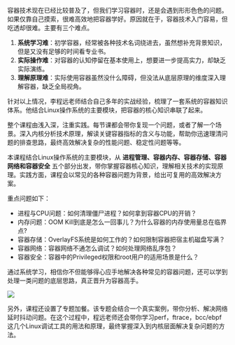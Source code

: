 容器技术现在已经比较普及了，但我们学习容器时，还是会遇到形形色色的问题。如果仅靠自己摸索，很难高效地把容器学好。原因就在于，容器技术入门容易，但吃透却很难。主要有三个难点。

1. **系统学习难**：初学容器，经常被各种技术名词绕进去，虽然想补充背景知识，但是又没有足够的时间看专业书。
2. **实际操作难**：对容器的认知停留在基本使用上，想要进一步提高实力，却缺乏实际演练。
3. **理解原理难**：实际使用容器虽然没什么障碍，但没法从底层原理的维度深入理解容器，缺乏全局视角。

针对以上情况，李程远老师结合自己多年的实战经验，梳理了一套系统的容器知识体系。他结合Linux操作系统的主要模块，把容器的核心知识串联了起来。

整个课程由浅入深，注重实践。每节课都会带你复现一个问题，或者了解一个场景。深入内核分析技术原理，解读关键容器指标的含义与功能，帮助你迅速理清问题的排查思路，最终高效解决复杂的性能问题、稳定性问题等等。

本课程结合Linux操作系统的主要模块，从 **进程管理、容器内存、容器存储、容器网络和容器安全** 五个部分出发，带你掌握容器核心知识，理解相关技术的实现原理。实践方面，课程会以常见的各种容器问题为背景，给出可复用的高效解决方案。

重点问题如下：

- 进程与CPU问题：如何清理僵尸进程？如何拿到容器CPU的开销？
- 内存问题：OOM Kill到底是怎么一回事儿？为什么容器的内存使用量总在临界点?
- 容器存储：OverlayFS系统是如何工作的？如何限制容器把宿主机磁盘写满？
- 容器网络：容器网络不通怎么调试？如何处理网络乱序包？
- 容器安全：容器中的Privileged权限和root用户的适用场景是什么？

通过系统学习，相信你不但能够得心应手地解决各种常见的容器问题，还可以学到处理一类问题的底层思路，真正晋升为容器高手。

![](https://static001.geekbang.org/resource/image/44/93/442ca236182c4b475ef10f8677cfe593.jpeg)

另外，课程还设置了专题加餐。该专题会结合一个真实案例，带你分析、解决网络延时抖动问题。在这个过程中，程远老师还会带你学习perf，ftrace，bcc/ebpf这几个Linux调试工具的用法和原理，最终掌握深入到内核层面解决复杂问题的方法。